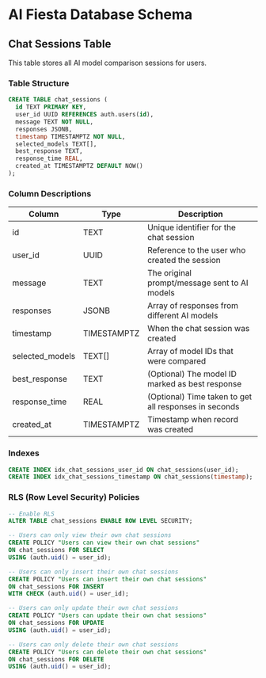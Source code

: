 # AI Fiesta Database Schema

## Chat Sessions Table

This table stores all AI model comparison sessions for users.

### Table Structure

```sql
CREATE TABLE chat_sessions (
  id TEXT PRIMARY KEY,
  user_id UUID REFERENCES auth.users(id),
  message TEXT NOT NULL,
  responses JSONB,
  timestamp TIMESTAMPTZ NOT NULL,
  selected_models TEXT[],
  best_response TEXT,
  response_time REAL,
  created_at TIMESTAMPTZ DEFAULT NOW()
);
```

### Column Descriptions

| Column | Type | Description |
|--------|------|-------------|
| id | TEXT | Unique identifier for the chat session |
| user_id | UUID | Reference to the user who created the session |
| message | TEXT | The original prompt/message sent to AI models |
| responses | JSONB | Array of responses from different AI models |
| timestamp | TIMESTAMPTZ | When the chat session was created |
| selected_models | TEXT[] | Array of model IDs that were compared |
| best_response | TEXT | (Optional) The model ID marked as best response |
| response_time | REAL | (Optional) Time taken to get all responses in seconds |
| created_at | TIMESTAMPTZ | Timestamp when record was created |

### Indexes

```sql
CREATE INDEX idx_chat_sessions_user_id ON chat_sessions(user_id);
CREATE INDEX idx_chat_sessions_timestamp ON chat_sessions(timestamp);
```

### RLS (Row Level Security) Policies

```sql
-- Enable RLS
ALTER TABLE chat_sessions ENABLE ROW LEVEL SECURITY;

-- Users can only view their own chat sessions
CREATE POLICY "Users can view their own chat sessions" 
ON chat_sessions FOR SELECT 
USING (auth.uid() = user_id);

-- Users can only insert their own chat sessions
CREATE POLICY "Users can insert their own chat sessions" 
ON chat_sessions FOR INSERT 
WITH CHECK (auth.uid() = user_id);

-- Users can only update their own chat sessions
CREATE POLICY "Users can update their own chat sessions" 
ON chat_sessions FOR UPDATE 
USING (auth.uid() = user_id);

-- Users can only delete their own chat sessions
CREATE POLICY "Users can delete their own chat sessions" 
ON chat_sessions FOR DELETE 
USING (auth.uid() = user_id);
```